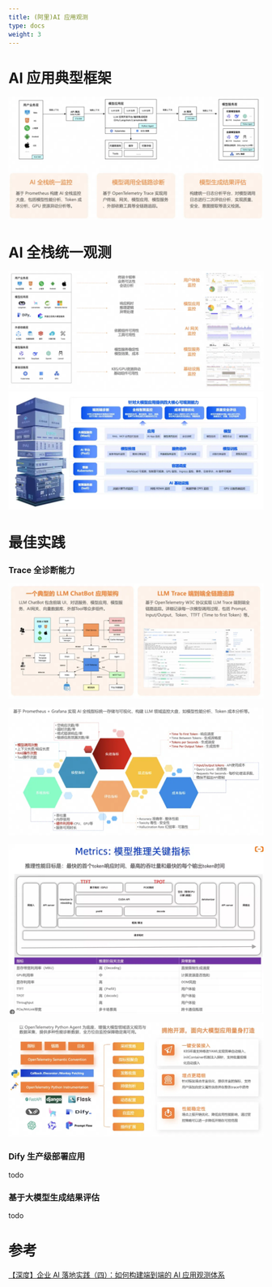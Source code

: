```yaml
---
title: (阿里)AI 应用观测
type: docs
weight: 3
---
```


# AI 应用典型框架
![0.webp](./images/0.webp)

# AI 全栈统一观测
![1.webp](./images/1.webp)
![2.webp](./images/2.webp)



# 最佳实践
###  Trace 全诊断能力
![3.webp](./images/3.webp)


![4.webp](./images/4.webp)


![5.webp](./images/5.webp)


![6.webp](./images/6.webp)



### Dify 生产级部署应用
todo

### 基于大模型生成结果评估
todo


# 参考
[【深度】企业 AI 落地实践（四）：如何构建端到端的 AI 应用观测体系](https://mp.weixin.qq.com/s/Im9ZonNWvU6OjD2RSnw7UA)